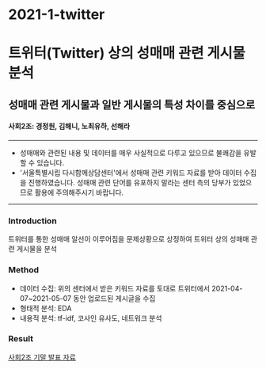 # 2021-1-twitter
트위터(Twitter) 상의 성매매 관련 게시물 분석
===================
성매매 관련 게시물과 일반 게시물의 특성 차이를 중심으로
-------------------
#### 사회2조: 경정원, 김해니, 노최유하, 선해라
-------------
* 성매매와 관련된 내용 및 데이터를 매우 사실적으로 다루고 있으므로 불쾌감을 유발할 수 있습니다.
* '서울특별시립 다시함께상담센터'에서 성매매 관련 키워드 자료를 받아 데이터 수집을 진행하였습니다. 성매매 관련 단어를 유포하지 말라는 센터 측의 당부가 있었으므로 활용에 주의해주시기 바랍니다.
-------------
### Introduction
트위터를 통한 성매매 알선이 이루어짐을 문제상황으로 상정하여 트위터 상의 성매매 관련 게시물을 분석

### Method
* 데이터 수집: 위의 센터에서 받은 키워드 자료를 토대로 트위터에서 2021-04-07~2021-05-07 동안 업로드된 게시글을 수집
* 형태적 분석: EDA
* 내용적 분석: tf-idf, 코사인 유사도, 네트워크 분석
### Result
[사회2조 기말 발표 자료](https://drive.google.com/file/d/1Dhhi0M9se9nU2E-Dhb-y0RPShvMW5HOU/view?usp=sharing)
